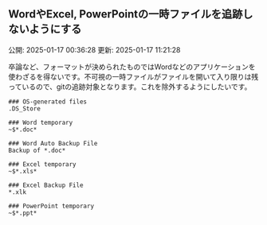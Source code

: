 ## WordやExcel, PowerPointの一時ファイルを追跡しないようにする

公開: 2025-01-17 00:36:28
更新: 2025-01-17 11:21:28


卒論など、フォーマットが決められたものではWordなどのアプリケーションを使わざるを得ないです。不可視の一時ファイルがファイルを開いて入り限りは残っているので、gitの追跡対象となります。これを除外するようにしたいです。

```
### OS-generated files
.DS_Store

### Word temporary
~$*.doc*

### Word Auto Backup File
Backup of *.doc*

### Excel temporary
~$*.xls*

### Excel Backup File
*.xlk

### PowerPoint temporary
~$*.ppt*
```